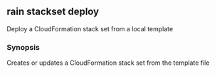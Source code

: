 ## rain stackset deploy

Deploy a CloudFormation stack set from a local template

### Synopsis

Creates or updates a CloudFormation stack set <stackset> from the template file <template>.
If you don't specify a stack set name, rain will use the template filename minus its extension.
If you do not specify a template file, rain will asume that you want to add a new instance to an existing template,
If a template needs to be packaged before it can be deployed, rain will package the template first.
Rain will attempt to create an S3 bucket to store artifacts that it packages and deploys.
The bucket's name will be of the format rain-artifacts-<AWS account id>-<AWS region>.

The config flags can be used to set accounts, regions to operate and tags with parameters to use.
Configuration file with extended options can be provided along with '--config' flag in YAML or JSON format (see example file for details).

YAML:
Parameters:
	Name: Value
Tags:
	Name: Value
StackSet:
	description: "test description"
	...
StackSetInstanses:
	accounts:
		- "123456789123"
	regions:
		- us-east-1
		- us-east-2
...

Account(s) and region(s) provideed as flags OVERRIDE values from configuration files. Tags and parameters from the configuration file are MERGED with CLI flag values. 


```
rain stackset deploy <template> [stackset] [flags]
```

### Options

```
      --accounts strings         accounts for which to create stack set instances
  -c, --config string            YAML or JSON file to set additional configuration parameters
  -d, --detach                   once deployment has started, don't wait around for it to finish
  -h, --help                     help for deploy
  -i, --ignore-stack-instances   ignores adding or removing stack instances while updating, useful if you are managing the stack instances separately
      --params strings           set parameter values; use the format key1=value1,key2=value2
  -p, --profile string           AWS profile name; read from the AWS CLI configuration file
  -r, --region string            AWS region to use
      --regions strings          regions where you want to create stack set instances
      --tags strings             add tags to the stack; use the format key1=value1,key2=value2
  -y, --yes                      update the stackset without confirmation
```

### Options inherited from parent commands

```
      --debug       Output debugging information
      --no-colour   Disable colour output
```

### SEE ALSO

* [rain stackset](rain_stackset.md)	 - This command manipulates stack sets.

###### Auto generated by spf13/cobra on 15-Aug-2023
